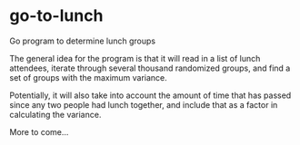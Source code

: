 # go-to-lunch
Go program to determine lunch groups

The general idea for the program is that it will read in a list of 
lunch attendees, iterate through several thousand randomized groups,
and find a set of groups with the maximum variance.

Potentially, it will also take into account the amount of time that
has passed since any two people had lunch together, and include that
as a factor in calculating the variance.

More to come...